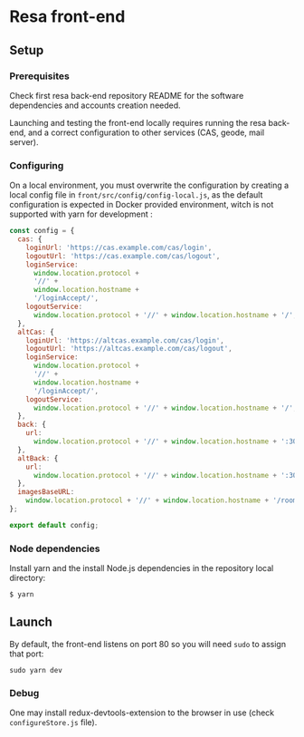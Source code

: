 # Resa front-end

## Setup

### Prerequisites

Check first resa back-end repository README for the software dependencies and accounts creation needed.

Launching and testing the front-end locally requires running the resa back-end, and a correct configuration to other services (CAS, geode, mail server).

### Configuring

On a local environment, you must overwrite the configuration by creating a local config file in `front/src/config/config-local.js`, as the default configuration is expected in Docker provided environment, witch is not supported with yarn for development :

```js
const config = {
  cas: {
    loginUrl: 'https://cas.example.com/cas/login',
    logoutUrl: 'https://cas.example.com/cas/logout',
    loginService:
      window.location.protocol +
      '//' +
      window.location.hostname +
      '/loginAccept/',
    logoutService:
      window.location.protocol + '//' + window.location.hostname + '/',
  },
  altCas: {
    loginUrl: 'https://altcas.example.com/cas/login',
    logoutUrl: 'https://altcas.example.com/cas/logout',
    loginService:
      window.location.protocol +
      '//' +
      window.location.hostname +
      '/loginAccept/',
    logoutService:
      window.location.protocol + '//' + window.location.hostname + '/',
  },
  back: {
    url:
      window.location.protocol + '//' + window.location.hostname + ':3001/api',
  },
  altBack: {
    url:
      window.location.protocol + '//' + window.location.hostname + ':3001/api',
  },
  imagesBaseURL:
    window.location.protocol + '//' + window.location.hostname + '/roomImages/',
};

export default config;
```

### Node dependencies

Install yarn and the install Node.js dependencies in the repository local directory:

```console
$ yarn
```

## Launch

By default, the front-end listens on port 80 so you will need `sudo` to assign that port:

```
sudo yarn dev
```

### Debug

One may install redux-devtools-extension to the browser in use (check `configureStore.js` file).
